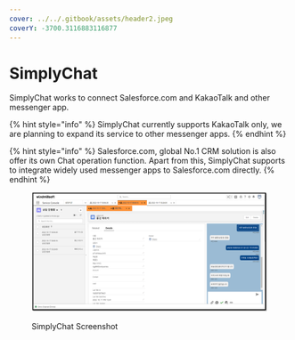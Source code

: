 ```yaml
---
cover: ../../.gitbook/assets/header2.jpeg
coverY: -3700.3116883116877
---
```


# SimplyChat

SimplyChat works to connect Salesforce.com and KakaoTalk and other messenger app.

{% hint style="info" %}
SimplyChat currently supports KakaoTalk only, we are planning to expand its service to other messenger apps.
{% endhint %}

{% hint style="info" %}
Salesforce.com, global No.1 CRM solution is also offer its own Chat operation function. Apart from this, SimplyChat supports to integrate widely used messenger apps to Salesforce.com directly.
{% endhint %}

<figure><img src="../../.gitbook/assets/SimplyChatScreenChapture1.png" alt=""><figcaption><p>SimplyChat Screenshot</p></figcaption></figure>
